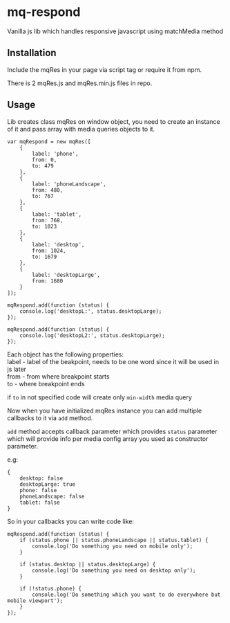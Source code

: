 # mq-respond
Vanilla js lib which handles responsive javascript using matchMedia method

## Installation
Include the mqRes in your page via script tag or require it from npm.

There is 2 mqRes.js and mqRes.min.js files in repo.

## Usage
Lib creates class mqRes on window object, you need to create an instance of it and pass array with media queries objects to it.

```
var mqRespond = new mqRes([
    {
        label: 'phone',
        from: 0,
        to: 479
    },
    {
        label: 'phoneLandscape',
        from: 480,
        to: 767
    },
    {
        label: 'tablet',
        from: 768,
        to: 1023
    },
    {
        label: 'desktop',
        from: 1024,
        to: 1679
    },
    {
        label: 'desktopLarge',
        from: 1680
    }
]);

mqRespond.add(function (status) {
    console.log('desktopL:', status.desktopLarge);
});

mqRespond.add(function (status) {
    console.log('desktopL2:', status.desktopLarge);
});
```

Each object has the following properties:   
label - label of the beakpoint, needs to be one word since it will be used in js later   
from - from where breakpoint starts   
to - where breakpoint ends   

if `to` in not specified code will create only `min-width` media query

Now when you have initialized mqRes instance you can add multiple callbacks to it via `add` method.

`add` method accepts callback parameter which provides `status` parameter which will provide info per media config array you used as constructor parameter.

e.g:   
```
{
    desktop: false
    desktopLarge: true
    phone: false
    phoneLandscape: false
    tablet: false
}
```

So in your callbacks you can write code like:
```
mqRespond.add(function (status) {
    if (status.phone || status.phoneLandscape || status.tablet) {
        console.log('Do something you need on mobile only');
    }

    if (status.desktop || status.desktopLarge) {
        console.log('Do something you need on desktop only');
    }

    if (!status.phone) {
        console.log('Do something which you want to do everywhere but mobile viewport');
    }
});
```

